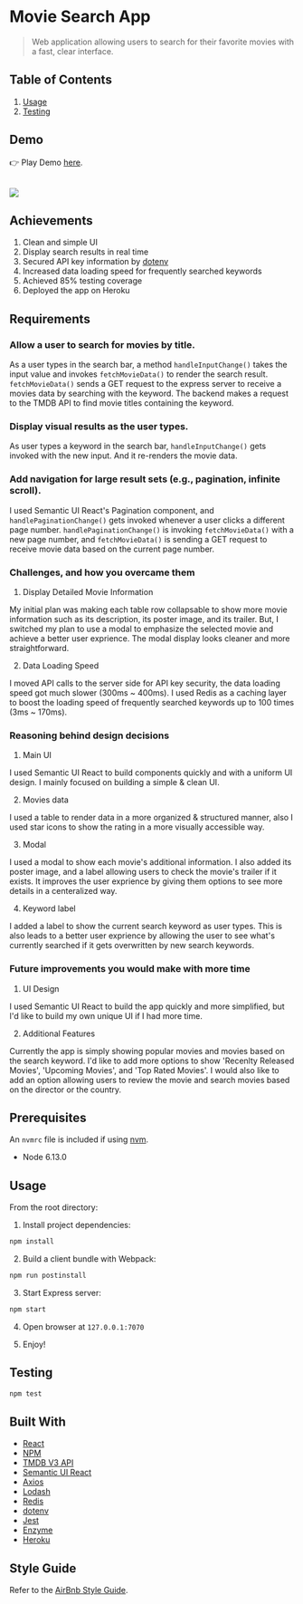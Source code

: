 # Movie Search App
> Web application allowing users to search for their favorite movies with a fast, clear interface. 

## Table of Contents

1. [Usage](#usage)
2. [Testing](#testing)

## Demo

👉 Play Demo <a href="https://mo-movie-finder.herokuapp.com/">here</a>.

<br>

<img src="https://i.imgur.com/W3hByI4.png">

## Achievements

1. Clean and simple UI
2. Display search results in real time
3. Secured API key information by [dotenv](https://github.com/motdotla/dotenv#readme)
4. Increased data loading speed for frequently searched keywords
5. Achieved 85% testing coverage
6. Deployed the app on Heroku

## Requirements

### Allow a user to search for movies by title.

As a user types in the search bar, a method `handleInputChange()` takes the input value and invokes `fetchMovieData()` to render the search result.
`fetchMovieData()` sends a GET request to the express server to receive a movies data by searching with the keyword. The backend makes a request to the TMDB API to find movie titles containing the keyword. 

### Display visual results as the user types.

As user types a keyword in the search bar, `handleInputChange()` gets invoked with the new input. And it re-renders the movie data.

### Add navigation for large result sets (e.g., pagination, infinite scroll).

I used Semantic UI React's Pagination component, and `handlePaginationChange()` gets invoked whenever a user clicks a different page number. `handlePaginationChange()` is invoking `fetchMovieData()` with a new page number, and `fetchMovieData()` is sending a GET request to receive movie data based on the current page number.

### Challenges, and how you overcame them

1. Display Detailed Movie Information

My initial plan was making each table row collapsable to show more movie information such as its description, its poster image, and its trailer. But, I switched my plan to use a modal to emphasize the selected movie and achieve a better user exprience. The modal display looks cleaner and more straightforward.   

2. Data Loading Speed

I moved API calls to the server side for API key security, the data loading speed got much slower (300ms ~ 400ms).
I used Redis as a caching layer to boost the loading speed of frequently searched keywords up to 100 times (3ms ~ 170ms). 

### Reasoning behind design decisions

1. Main UI

I used Semantic UI React to build components quickly and with a uniform UI design. I mainly focused on building a simple & clean UI. 

2. Movies data

I used a table to render data in a more organized & structured manner, also I used star icons to show the rating in a more visually accessible way. 

3. Modal

I used a modal to show each movie's additional information. I also added its poster image, and a label allowing users to check the movie's trailer if it exists. It improves the user exprience by giving them options to see more details in a centeralized way. 

4. Keyword label

I added a label to show the current search keyword as user types. This is also leads to a better user exprience by allowing the user to see what's currently searched if it gets overwritten by new search keywords.

### Future improvements you would make with more time

1. UI Design

I used Semantic UI React to build the app quickly and more simplified, but I'd like to build my own unique UI if I had more time.

2. Additional Features

Currently the app is simply showing popular movies and movies based on the search keyword. I'd like to add more options to show 'Recenlty Released Movies', 'Upcoming Movies', and 'Top Rated Movies'. I would also like to add an option allowing users to review the movie and search movies based on the director or the country. 

## Prerequisites

An `nvmrc` file is included if using [nvm](https://github.com/creationix/nvm).

- Node 6.13.0

## Usage

From the root directory:

1. Install project dependencies:

```sh
npm install
```

2. Build a client bundle with Webpack: 

```sh
npm run postinstall
```

3. Start Express server:

```sh
npm start 
```

4. Open browser at `127.0.0.1:7070` 

5. Enjoy!

## Testing

```sh
npm test
```

## Built With

* [React](https://reactjs.org/) 
* [NPM](https://www.npmjs.com/)
* [TMDB V3 API](https://developers.themoviedb.org/3/getting-started/introduction)
* [Semantic UI React](https://react.semantic-ui.com/introduction)
* [Axios](https://github.com/axios/axios)
* [Lodash](https://lodash.com/)
* [Redis](https://redis.io/)
* [dotenv](https://github.com/motdotla/dotenv#readme)
* [Jest](https://jestjs.io/)
* [Enzyme](https://airbnb.io/enzyme/)
* [Heroku](https://www.heroku.com/)

## Style Guide

Refer to the [AirBnb Style Guide](https://github.com/airbnb/javascript).

